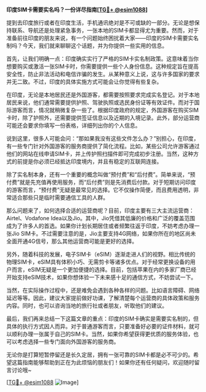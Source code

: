 **印度SIM卡需要实名吗？一份详尽指南[[TG💪+ @esim1088](https://t.me/s/esim1088)]**

提到去印度旅行或者在印度生活，手机通讯绝对是不可或缺的一部分。无论是想保持联系、导航还是处理紧急事务，一张本地的SIM卡都显得尤为重要。然而，对于准备前往印度的朋友来说，有一个问题始终困扰着大家——印度的SIM卡需要实名制吗？今天，我们就来聊聊这个话题，并为你提供一些实用的信息。

首先，让我们明确一点：印度确实实行了严格的SIM卡实名制政策。这意味着当你想要购买或激活一张SIM卡时，你需要提供一些个人身份信息。这种规定旨在提高安全性，防止非法活动和电信诈骗的发生。从某种意义上说，这与许多国家的要求并无二致。不过，印度的具体实施方式可能会让你觉得有些复杂。

在印度，无论是本地居民还是外国游客，都需要按照要求完成实名登记。对于本地居民来说，他们通常需要提供护照、驾驶执照或选民身份证等有效证件。而对于国际游客而言，情况就稍微复杂一些了。根据印度政府的规定，外国游客在购买SIM卡时，除了护照外，还需要提供签证信息以及近期的入境记录。此外，部分运营商可能还会要求你填写一份表格，详细列出你的个人信息。

说到这里，很多人可能会问：“那如果我没有这些文件怎么办？”别担心，在印度，有一些专门针对外国游客的服务商提供了简化流程。比如，某些公司允许游客通过他们的网站在线申请SIM卡，并上传护照扫描件即可完成初步注册。当然，这种方式的前提是你必须已经抵达印度境内，并且有稳定的互联网连接。

除了实名制本身，还有一个重要的概念叫做“预付费”和“后付费”。简单来说，“预付费”就是先充值再使用服务，而“后付费”则是先消费后付款。对于短期访问印度的游客而言，“预付费”无疑是最常见的选择。它不仅操作简便，而且费用透明，非常适合那些只是临时需要通信工具的人群。

那么问题来了，如何选择合适的运营商呢？目前，印度主要有三大主流运营商：Airtel、Vodafone Idea以及Jio。其中，Jio凭借其低廉的价格和广泛的覆盖范围成为了许多人的首选。如果你计划长期居住或者频繁往返于印度，不妨考虑办理一张Jio SIM卡。不过需要注意的是，Jio主要支持4G网络，如果你所在的地区尚未全面开通4G信号，那么其他运营商可能是更好的选择。

另外，随着科技的发展，电子SIM卡（eSIM）逐渐走进人们的视野。相比传统的物理SIM卡，eSIM具有体积小巧、无需剪卡等诸多优点。对于经常更换设备的用户而言，eSIM无疑是一个更加便捷的选择。目前，包括苹果在内的多家厂商已经开始支持eSIM技术，如果你想体验一下未来感十足的通信方式，不妨尝试一下。

当然，在实际操作过程中，还是难免会遇到各种各样的问题。比如语言障碍、网络延迟等等。因此，建议大家提前做好功课，了解清楚每个运营商的具体政策和服务内容。同时，也可以咨询当地的旅行社或者朋友，听取他们的建议。

最后，我们再来总结一下这篇文章的重点：印度的SIM卡确实是需要实名制的，但具体的执行方式因人而异。对于普通游客而言，只要准备好必要的证件材料，就可以顺利办理一张属于自己的SIM卡。当然，如果你希望获得更优质的服务体验，也可以考虑选择一些专门面向外国游客的服务商。

无论你是打算短暂停留还是长久定居，拥有一张可靠的SIM卡都是必不可少的。希望这篇指南能够帮助到正在为此烦恼的朋友们！如果你还有任何疑问，欢迎随时留言讨论哦~

[[TG💪+ @esim1088](https://t.me/s/esim1088) ![Image](https://i.postimg.cc/4NQfJmqS/Snipaste-2025-05-13-00-14-12.png)]